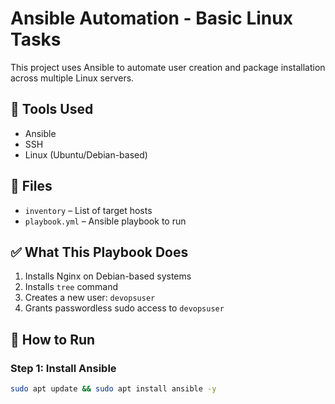 # Ansible Automation - Basic Linux Tasks

This project uses Ansible to automate user creation and package installation across multiple Linux servers.

## 🔧 Tools Used
- Ansible
- SSH
- Linux (Ubuntu/Debian-based)

## 📁 Files
- `inventory` – List of target hosts
- `playbook.yml` – Ansible playbook to run

## ✅ What This Playbook Does
1. Installs Nginx on Debian-based systems
2. Installs `tree` command
3. Creates a new user: `devopsuser`
4. Grants passwordless sudo access to `devopsuser`

## 🚀 How to Run

### Step 1: Install Ansible
```bash
sudo apt update && sudo apt install ansible -y
